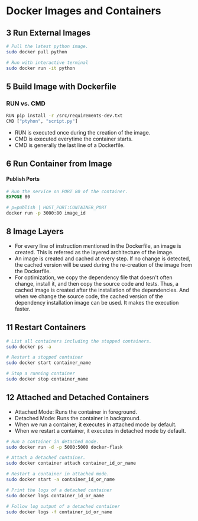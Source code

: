 # Docker Images and Containers

## 3 Run External Images

```sh
# Pull the latest python image.
sudo docker pull python

# Run with interactive terminal
sudo docker run -it python
```

## 5 Build Image with Dockerfile

### RUN vs. CMD

```sh
RUN pip install -r /src/requirements-dev.txt
CMD ["ptyhon", "script.py"]
```

- RUN is executed once during the creation of the image.
- CMD is executed everytime the container starts.
- CMD is generally the last line of a Dockerfile.

## 6 Run Container from Image

#### Publish Ports

```dockerfile
# Run the service on PORT 80 of the container.
EXPOSE 80
```

```sh
# p=publish | HOST_PORT:CONTAINER_PORT
docker run -p 3000:80 image_id
```

## 8 Image Layers

- For every line of instruction mentioned in the Dockerfile, an image is created.
This is referred as the layered architecture of the image.
- An image is created and cached at every step. If no change is detected,
the cached version will be used during the re-creation of the image from the Dockerfile.
- For optimization, we copy the dependency file that doesn't often change, install it, and then copy the source code
and tests. Thus, a cached image is created after the installation of the dependencies. And when we change the source
code, the cached version of the dependency installation image can be used. It makes the execution faster.

## 11 Restart Containers

```sh
# List all containers including the stopped containers.
sudo docker ps -a

# Restart a stopped container
sudo docker start container_name

# Stop a running container
sudo docker stop container_name
```

## 12 Attached and Detached Containers

- Attached Mode: Runs the container in foreground.
- Detached Mode: Runs the container in background.
- When we run a container, it executes in attached mode by default.
- When we restart a container, it executes in detached mode by default.

```sh
# Run a container in detached mode.
sudo docker run -d -p 5000:5000 docker-flask

# Attach a detached container.
sudo docker container attach container_id_or_name

# Restart a container in attached mode.
sudo docker start -a container_id_or_name

# Print the logs of a detached container
sudo docker logs container_id_or_name

# Follow log output of a detached container
sudo docker logs -f container_id_or_name
```
